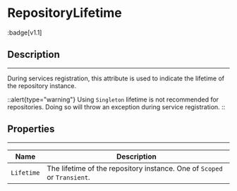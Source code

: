 # RepositoryLifetime

:badge[v1.1]

## Description
---

During services registration, this attribute is used to indicate the lifetime of the repository instance.

::alert{type="warning"}
Using `Singleton` lifetime is not recommended for repositories.
Doing so will throw an exception during service registration.
::

## Properties
---

| Name       | Description                                                              |
| ---------- | ------------------------------------------------------------------------ |
| `Lifetime` | The lifetime of the repository instance. One of `Scoped` or `Transient`. |


